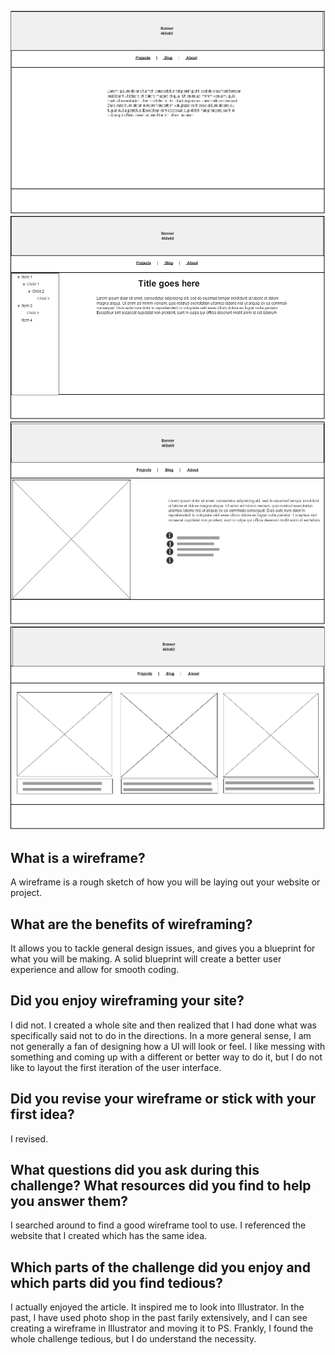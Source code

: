 ![index](/week-2/imgs/wireframe-index.png)
![index](/week-2/imgs/wireframe-blog-index.png)
![index](/week-2/imgs/about.png)
![index](/week-2/imgs/projects.png)

## What is a wireframe?
A wireframe is a rough sketch of how you will be laying out your website or project.

## What are the benefits of wireframing?
It allows you to tackle general design issues, and gives you a blueprint for what you will be making. A solid blueprint will create a better user experience and allow for smooth coding.

## Did you enjoy wireframing your site?
I did not. I created a whole site and then realized that I had done what was specifically said not to do in the directions. In a more general sense, I am not generally a fan of designing how a UI will look or feel. I like messing with something and coming up with a different or better way to do it, but I do not like to layout the first iteration of the user interface.

## Did you revise your wireframe or stick with your first idea?
I revised.

## What questions did you ask during this challenge? What resources did you find to help you answer them?
I searched around to find a good wireframe tool to use. I referenced the website that I created which has the same idea.

## Which parts of the challenge did you enjoy and which parts did you find tedious?
I actually enjoyed the article. It inspired me to look into Illustrator. In the past, I have used photo shop in the past farily extensively, and I can see creating a wireframe in Illustrator and moving it to PS. Frankly, I found the whole challenge tedious, but I do understand the necessity. 